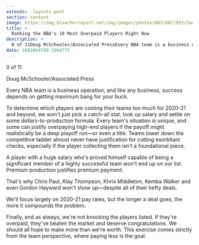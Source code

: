 ```yaml
--- 
extends: _layouts.post 
section: content 
image: https://img.bleacherreport.net/img/images/photos/003/887/952/3ac2b65295743ae7d344098ef761aff6_crop_exact.jpg?w=1200&h=1200&q=75 
title: > 
  Ranking the NBA's 10 Most Overpaid Players Right Now 
description: > 
  0 of 11Doug McSchooler/Associated PressEvery NBA team is a business operation, and like any business, success depends on getting maximum bang for your buck.To determine which players are costing their teams too much for 2020-21 and beyond, we won't just pick a catch-all stat, look up salary and settle on some dollars-to-production formula.Every team's situation is unique, and some can justify overpaying high-end players if the payoff might realistically be a deep playoff run—or even a title.A player with a huge salary who's proved himself capable of being a significant member of a highly successful team won't end up on our list.We'll focus largely on 2020-21 pay rates, but the longer a deal goes, the more it compounds the problem. 
date: 1602864749.1984775 
--- 
```

0 of 11

Doug McSchooler/Associated Press

Every NBA team is a business operation, and like any business, success depends on getting maximum bang for your buck.

To determine which players are costing their teams too much for 2020-21 and beyond, we won't just pick a catch-all stat, look up salary and settle on some dollars-to-production formula. Every team's situation is unique, and some can justify overpaying high-end players if the payoff might realistically be a deep playoff run—or even a title. Teams lower down the competitive ladder almost never have justification for cutting exorbitant checks, especially if the player collecting them isn't a foundational piece.

A player with a huge salary who's proved himself capable of being a significant member of a highly successful team won't end up on our list. Premium production justifies premium payment.

That's why Chris Paul, Klay Thompson, Khris Middleton, Kemba Walker and even Gordon Hayward won't show up—despite all of their hefty deals.

We'll focus largely on 2020-21 pay rates, but the longer a deal goes, the more it compounds the problem.

Finally, and as always, we're not knocking the players listed. If they're overpaid, they've beaten the market and deserve congratulations. We should all hope to make more than we're worth. This exercise comes strictly from the team perspective, where paying less is the goal.